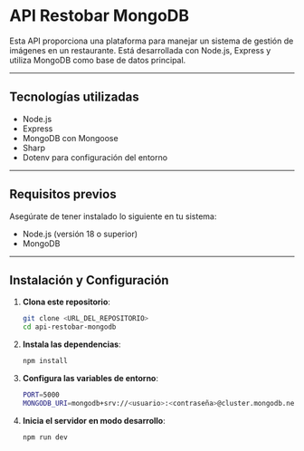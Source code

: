 # API Restobar MongoDB

Esta API proporciona una plataforma para manejar un sistema de gestión de imágenes en un restaurante. Está desarrollada con Node.js, Express y utiliza MongoDB como base de datos principal.

---

## Tecnologías utilizadas

- Node.js
- Express
- MongoDB con Mongoose
- Sharp
- Dotenv para configuración del entorno

---

## Requisitos previos

Asegúrate de tener instalado lo siguiente en tu sistema:

- Node.js (versión 18 o superior)
- MongoDB

---

## Instalación y Configuración

1. **Clona este repositorio**:

   ```bash
   git clone <URL_DEL_REPOSITORIO>
   cd api-restobar-mongodb

2. **Instala las dependencias**:
   ```bash
   npm install
3. **Configura las variables de entorno**:
    ```bash
    PORT=5000
    MONGODB_URI=mongodb+srv://<usuario>:<contraseña>@cluster.mongodb.net/<nombre_base_datos>
4. **Inicia el servidor en modo desarrollo**:  
    ```bash
    npm run dev
